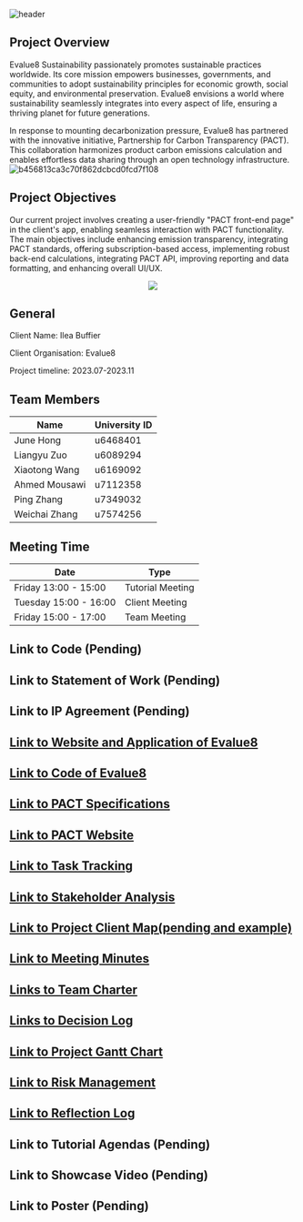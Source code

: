 ![header](https://capsule-render.vercel.app/api?type=waving&color=auto&height=300&section=header&text=Evalue8%20Sustainability&fontSize=60)
<!--
https://github.com/kyechan99/capsule-render#fontcolor）
-->


## Project Overview

Evalue8 Sustainability passionately promotes sustainable practices worldwide. Its core mission empowers businesses, governments, and communities to adopt sustainability principles for economic growth, social equity, and environmental preservation. Evalue8 envisions a world where sustainability seamlessly integrates into every aspect of life, ensuring a thriving planet for future generations.

In response to mounting decarbonization pressure, Evalue8 has partnered with the innovative initiative, Partnership for Carbon Transparency (PACT). This collaboration harmonizes product carbon emissions calculation and enables effortless data sharing through an open technology infrastructure.
![b456813ca3c70f862dcbcd0fcd7f108](https://github.com/XiaotongSophia/Evalue8/assets/126891685/79e4df2b-b97a-42da-bfee-ef4a41c84e66)
## Project Objectives

Our current project involves creating a user-friendly "PACT front-end page" in the client's app, enabling seamless interaction with PACT functionality. The main objectives include enhancing emission transparency, integrating PACT standards, offering subscription-based access, implementing robust back-end calculations, integrating PACT API, improving reporting and data formatting, and enhancing overall UI/UX.
<p align="center">
  <img src="[http://some_place.com/image.png](https://github.com/XiaotongSophia/Evalue8/assets/126891685/79e4df2b-b97a-42da-bfee-ef4a41c84e66)" />
</p>



## General

Client Name: Ilea Buffier

Client Organisation: Evalue8

Project timeline: 2023.07-2023.11

## Team Members
| Name | University ID |
|------|-------------- |
| June Hong | u6468401 |
| Liangyu Zuo | u6089294 |
| Xiaotong Wang	| u6169092 |
| Ahmed Mousawi	| u7112358 |
| Ping Zhang	| u7349032 |
| Weichai Zhang | u7574256 |

## Meeting Time
| Date | Type |
|------|-------------- |
| Friday 13:00 - 15:00 | Tutorial Meeting |
| Tuesday 15:00 - 16:00| Client Meeting|
| Friday 15:00 - 17:00| Team Meeting|

## Link to Code (Pending)
## Link to Statement of Work (Pending)
## Link to IP Agreement (Pending)
## [Link to Website and Application of Evalue8](https://evalue8.net/)
## [Link to Code of Evalue8](https://github.com/orgs/Evalue8-Sustainability/dashboard)
## [Link to PACT Specifications](https://wbcsd.github.io/data-exchange-protocol/v2/#intro)
## [Link to PACT Website](https://www.carbon-transparency.com/)
## [Link to Task Tracking](https://trello.com/b/NYl3iEmt/evalue8-sustainability)
## [Link to Stakeholder Analysis](https://miro.com/app/board/uXjVMx64Qcc=/)
## [Link to Project Client Map(pending and example)](https://miro.com/app/board/uXjVMfkcOEk=/)
## [Link to Meeting Minutes](https://drive.google.com/drive/u/1/folders/1ctvU13n61oRxL0zsmKxK7KGjFT_OAexA)
## [Links to Team Charter](https://docs.google.com/document/d/1eFOH073lsJKpBNkjCkdVotgen6hDgK0o/edit)
## [Links to Decision Log](https://docs.google.com/spreadsheets/d/1p-F-NeYhUXYOEVuqIj09LWQULxuGAvuY/edit#gid=1408635962)
## [Link to Project Gantt Chart](https://docs.google.com/spreadsheets/d/1Xgt_FQqXLe4DtIXB7El_SP4wM-J_FE-I/edit#gid=542302743)
## [Link to Risk Management](https://docs.google.com/spreadsheets/d/1oPN_J-Vbq1--OqzmaIG4iO_LGeKn2n_5/edit#gid=187958210)
## [Link to Reflection Log](https://docs.google.com/spreadsheets/d/1Jey_zPggqMkvg6l03qNJvx073QYTXdg0/edit#gid=471308671)
## Link to Tutorial Agendas (Pending)
## Link to Showcase Video (Pending)
## Link to Poster (Pending)

